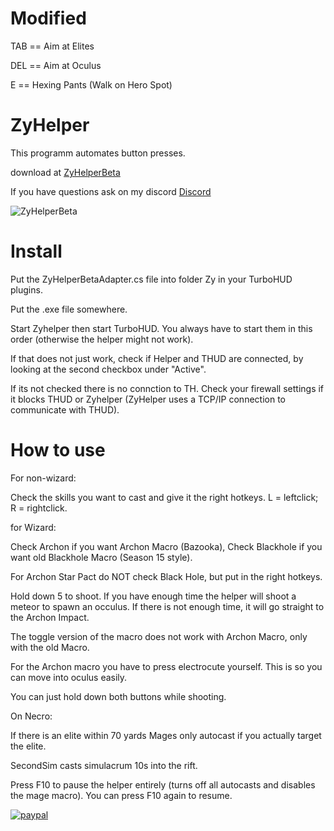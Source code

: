 # Modified

TAB == Aim at Elites

DEL == Aim at Oculus

E == Hexing Pants (Walk on Hero Spot)

# ZyHelper
This programm automates button presses.

download at
[ZyHelperBeta](https://github.com/ZyRaNex/ZyHelper/releases)

If you have questions ask on my discord [Discord](https://discord.gg/F8wcvzd)

![ZyHelperBeta](https://i.imgur.com/HXtFrbW.png)

# Install
Put the ZyHelperBetaAdapter.cs file into folder Zy in your TurboHUD plugins.

Put the .exe file somewhere.

Start Zyhelper then start TurboHUD. You always have to start them in this order (otherwise the helper might not work).

If that does not just work, check if Helper and THUD are connected, by looking at the second checkbox under "Active".

If its not checked there is no connction to TH. Check your firewall settings if it blocks THUD or Zyhelper (ZyHelper uses a TCP/IP connection to communicate with THUD).

# How to use
For non-wizard:

Check the skills you want to cast and give it the right hotkeys. L = leftclick; R = rightclick.

for Wizard:

Check Archon if you want Archon Macro (Bazooka), Check Blackhole if you want old Blackhole Macro (Season 15 style). 

For Archon Star Pact do NOT check Black Hole, but put in the right hotkeys.

Hold down 5 to shoot. If you have enough time the helper will shoot a meteor to spawn an occulus. If there is not enough time, it will go straight to the Archon Impact.

The toggle version of the macro does not work with Archon Macro, only with the old Macro. 

For the Archon macro you have to press electrocute yourself. This is so you can move into oculus easily.

You can just hold down both buttons while shooting.

On Necro:

If there is an elite within 70 yards Mages only autocast if you actually target the elite. 

SecondSim casts simulacrum 10s into the rift.

Press F10 to pause the helper entirely (turns off all autocasts and disables the mage macro). You can press F10 again to resume.

[![paypal](https://www.paypalobjects.com/en_US/i/btn/btn_donateCC_LG.gif)](https://www.paypal.com/cgi-bin/webscr?cmd=_s-xclick&hosted_button_id=X3F8VW4Q54LX4)

